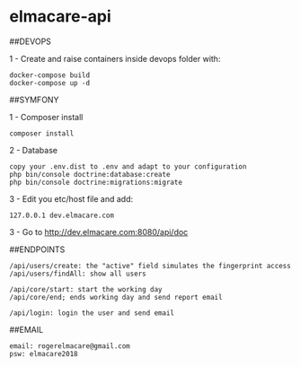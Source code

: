 # elmacare-api

##DEVOPS

1 - Create and raise containers inside devops folder with: 

    docker-compose build
    docker-compose up -d

##SYMFONY

1 - Composer install
    
    composer install
    
2 - Database
    
    copy your .env.dist to .env and adapt to your configuration
    php bin/console doctrine:database:create
    php bin/console doctrine:migrations:migrate
    
3 - Edit you etc/host file and add:

    127.0.0.1 dev.elmacare.com
    
3 - Go to http://dev.elmacare.com:8080/api/doc

##ENDPOINTS
    
    /api/users/create: the "active" field simulates the fingerprint access
    /api/users/findAll: show all users
    
    /api/core/start: start the working day
    /api/core/end; ends working day and send report email
    
    /api/login: login the user and send email
 
##EMAIL

    email: rogerelmacare@gmail.com
    psw: elmacare2018
